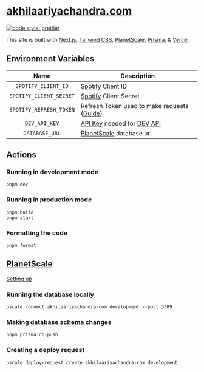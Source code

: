# [akhilaariyachandra.com](https://akhilaariyachandra.com/)

[![code style: prettier](https://img.shields.io/badge/code_style-prettier-ff69b4.svg?style=flat-square)](https://github.com/prettier/prettier)

This site is built with [Next.js](https://nextjs.org/), [Tailwind CSS](https://tailwindcss.com/), [PlanetScale](https://planetscale.com/), [Prisma](https://www.prisma.io/), & [Vercel](https://vercel.com/home).

## Environment Variables

|          Name           | Description                                                                                                             |
| :---------------------: | ----------------------------------------------------------------------------------------------------------------------- |
|   `SPOTIFY_CLIENT_ID`   | [Spotify](https://developer.spotify.com/) Client ID                                                                     |
| `SPOTIFY_CLIENT_SECRET` | [Spotify](https://developer.spotify.com/) Client Secret                                                                 |
| `SPOTIFY_REFRESH_TOKEN` | Refresh Token used to make requests ([Guide](https://leerob.io/blog/spotify-api-nextjs))                                |
|      `DEV_API_KEY`      | [API Key](https://docs.forem.com/api/#section/Authentication/api_key) needed for [DEV API](https://docs.forem.com/api/) |
|     `DATABASE_URL`      | [PlanetScale](https://planetscale.com/) database url                                                                    |

## Actions

### Running in development mode

```shell
pnpm dev
```

### Running in production mode

```shell
pnpm build
pnpm start
```

### Formatting the code

```shell
pnpm format
```

## [PlanetScale](https://planetscale.com/)

[Setting up](https://akhilaariyachandra.com/blog/using-planetscale-with-prisma-in-nextjs)

### Running the database locally

```shell
pscale connect akhilaariyachandra-com development --port 3309
```

### Making database schema changes

```shell
pnpm prisma:db-push
```

### Creating a deploy request

```shell
pscale deploy-request create akhilaariyachandra-com development
```
